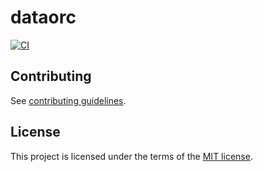 # dataorc

[![CI](https://github.com/equinor/dataorc/actions/workflows/ci.yml/badge.svg?branch=main&event=push)](https://github.com/equinor/dataorc/actions/workflows/ci.yml)

## Contributing

See [contributing guidelines](CONTRIBUTING.md).

## License

This project is licensed under the terms of the [MIT license](LICENSE).
